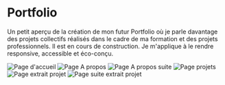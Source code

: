 # Portfolio

Un petit aperçu de la création de mon futur Portfolio où je parle davantage des projets collectifs réalisés dans le cadre de ma formation et des projets professionnels. 
Il est en cours de construction. 
Je m'applique à le rendre responsive, accessible et éco-conçu. 

 ![Page d'accueil](/images/Photos%20portfolio/accueil.png)
 ![Page A propos](/images/Photos%20portfolio/a.propos.1.png)
 ![Page A propos suite](/images/Photos%20portfolio/a.propos.2.pngpng)
 ![Page projets](/images/Photos%20portfolio/projets.pngpng)
 ![Page extrait projet](/images/Photos%20portfolio/projet.png)
 ![Page suite extrait projet](/images/Photos%20portfolio/projet.2.png)

 
